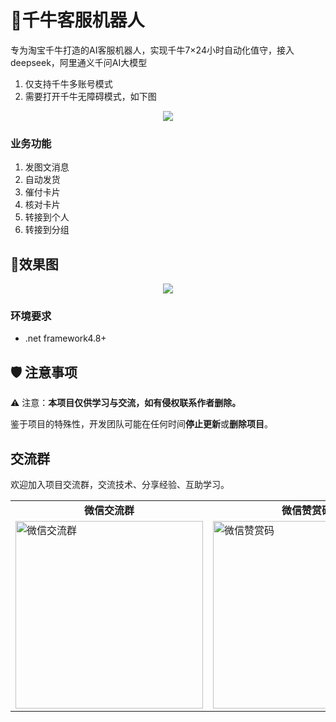 


# 🚀千牛客服机器人

专为淘宝千牛打造的AI客服机器人，实现千牛7×24小时自动化值守，接入deepseek，阿里通义千问AI大模型



1. 仅支持千牛多账号模式
2. 需要打开千牛无障碍模式，如下图

<div align="center">
  <img src="https://worklink.oss-cn-hangzhou.aliyuncs.com/B78EE5CC4F478BE414D95C1CC12E20E2.png" >
  <br>
</div>

### 业务功能
1. 发图文消息 
2. 自动发货
3. 催付卡片 
4. 核对卡片 
5. 转接到个人 
6. 转接到分组 

## 🎨效果图

<div align="center">
  <img src="https://worklink.oss-cn-hangzhou.aliyuncs.com/9CD0A7CF011366063DB2E10A20462BA5.png" >
  <br>
</div>


### 环境要求
- .net framework4.8+


## 🛡 注意事项

⚠️ 注意：**本项目仅供学习与交流，如有侵权联系作者删除。**

鉴于项目的特殊性，开发团队可能在任何时间**停止更新**或**删除项目**。

## 交流群
欢迎加入项目交流群，交流技术、分享经验、互助学习。
<div align="center">
  <table>
    <tr>
      <td align="center"><strong>微信交流群</strong></td>
      <td align="center"><strong>微信赞赏码</strong></td>
    </tr>
    <tr>
      <td><img src="https://worklink.oss-cn-hangzhou.aliyuncs.com/8B6676B19EAA38C2A0754753048C2AD2.jpg"  width="300px" alt="微信交流群"></td>
      <td><img src="https://worklink.oss-cn-hangzhou.aliyuncs.com/D8512B5B322FFAAC3D6927982A12B078.jpg"  width="300px" alt="微信赞赏码"></td>
    </tr>
  </table>
</div>
